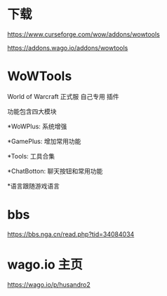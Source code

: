 # 下载
https://www.curseforge.com/wow/addons/wowtools

https://addons.wago.io/addons/wowtools

# WoWTools
World of Warcraft 正式服 自己专用 插件

功能包含四大模块

*WoWPlus: 系统增强

*GamePlus: 增加常用功能

*Tools: 工具合集

*ChatBotton: 聊天按钮和常用功能

*语言跟随游戏语言

# bbs
https://bbs.nga.cn/read.php?tid=34084034

# wago.io 主页
https://wago.io/p/husandro2
